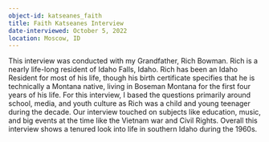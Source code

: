 ```yaml
---
object-id: katseanes_faith
title: Faith Katseanes Interview
date-interviewed: October 5, 2022
location: Moscow, ID
---
```

This interview was conducted with my Grandfather, Rich Bowman. Rich is a nearly life-long resident of Idaho Falls, Idaho. Rich has been an Idaho Resident for most of his life, though his birth certificate specifies that he is technically a Montana native, living in Boseman Montana for the first four years of his life. For this interview, I based the questions primarily around school, media, and youth culture as Rich was a child and young teenager during the decade. Our interview touched on subjects like education, music, and big events at the time like the Vietnam war and Civil Rights. Overall this interview shows a tenured look into life in southern Idaho during the 1960s.
